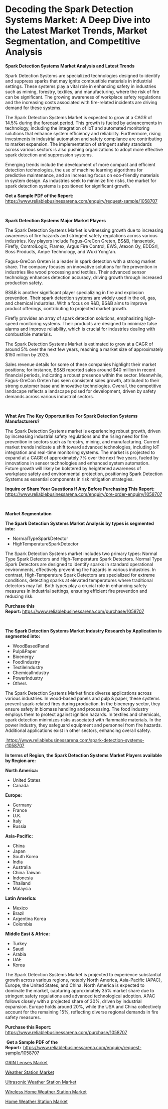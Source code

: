 <p><h1>Decoding the Spark Detection Systems Market: A Deep Dive into the Latest Market Trends, Market Segmentation, and Competitive Analysis</h1></p><p><strong>Spark Detection Systems Market Analysis and Latest Trends</strong></p>
<p><p>Spark Detection Systems are specialized technologies designed to identify and suppress sparks that may ignite combustible materials in industrial settings. These systems play a vital role in enhancing safety in industries such as mining, forestry, textiles, and manufacturing, where the risk of fire can be significant. The growing awareness of workplace safety regulations and the increasing costs associated with fire-related incidents are driving demand for these systems.</p><p>The Spark Detection Systems Market is expected to grow at a CAGR of 14.5% during the forecast period. This growth is fueled by advancements in technology, including the integration of IoT and automated monitoring solutions that enhance system efficiency and reliability. Furthermore, rising investments in industrial automation and safety compliance are contributing to market expansion. The implementation of stringent safety standards across various sectors is also pushing organizations to adopt more effective spark detection and suppression systems.</p><p>Emerging trends include the development of more compact and efficient detection technologies, the use of machine learning algorithms for predictive maintenance, and an increasing focus on eco-friendly materials in system design. As industries seek to minimize fire risks, the market for spark detection systems is positioned for significant growth.</p></p>
<p><strong>Get a Sample PDF of the Report:&nbsp;</strong> <a href="https://www.reliablebusinessarena.com/enquiry/request-sample/1058707?utm_campaign=2146&utm_medium=2&utm_source=Github&utm_content=ia&utm_term=11042025&utm_id=spark-detection-systems">https://www.reliablebusinessarena.com/enquiry/request-sample/1058707</a></p>
<p>&nbsp;</p>
<p><strong>Spark Detection Systems Major Market Players</strong></p>
<p><p>The Spark Detection Systems Market is witnessing growth due to increasing awareness of fire hazards and stringent safety regulations across various industries. Key players include Fagus-GreCon Greten, BS&B, Hansentek, Firefly, ControlLogic, Flamex, Argus Fire Control, EWS, Atexon Oy, EDDSrl, Boss Products, Ampe Technology, and Wuxi Yong'an.</p><p>Fagus-GreCon Greten is a leader in spark detection with a strong market share. The company focuses on innovative solutions for fire prevention in industries like wood processing and textiles. Their advanced sensor technology enhances detection accuracy, driving growth through increased production safety.</p><p>BS&B is another significant player specializing in fire and explosion prevention. Their spark detection systems are widely used in the oil, gas, and chemical industries. With a focus on R&D, BS&B aims to improve product offerings, contributing to projected market growth.</p><p>Firefly provides an array of spark detection solutions, emphasizing high-speed monitoring systems. Their products are designed to minimize false alarms and improve reliability, which is crucial for industries dealing with combustible materials. </p><p>The Spark Detection Systems Market is estimated to grow at a CAGR of around 5% over the next few years, reaching a market size of approximately $150 million by 2025. </p><p>Sales revenue details for some of these companies highlight their market positions; for instance, BS&B reported sales around $40 million in recent financial periods, indicating a robust presence within the sector. Meanwhile, Fagus-GreCon Greten has seen consistent sales growth, attributed to their strong customer base and innovative technologies. Overall, the competitive landscape reflects a landscape poised for development, driven by safety demands across various industrial sectors.</p></p>
<p>&nbsp;</p>
<p><strong>What Are The Key Opportunities For Spark Detection Systems Manufacturers?</strong></p>
<p><p>The Spark Detection Systems market is experiencing robust growth, driven by increasing industrial safety regulations and the rising need for fire prevention in sectors such as forestry, mining, and manufacturing. Current market trends indicate a shift toward advanced technologies, including IoT integration and real-time monitoring systems. The market is projected to expand at a CAGR of approximately 7% over the next five years, fueled by innovations in sensor technologies and enhanced system automation. Future growth will likely be bolstered by heightened awareness of workplace safety and environmental protection, positioning Spark Detection Systems as essential components in risk mitigation strategies.</p></p>
<p><strong>Inquire or Share Your Questions If Any Before Purchasing This Report:</strong> <a href="https://www.reliablebusinessarena.com/enquiry/pre-order-enquiry/1058707?utm_campaign=2146&utm_medium=2&utm_source=Github&utm_content=ia&utm_term=11042025&utm_id=spark-detection-systems">https://www.reliablebusinessarena.com/enquiry/pre-order-enquiry/1058707</a></p>
<p>&nbsp;</p>
<p><strong>Market Segmentation</strong></p>
<p><strong>The Spark Detection Systems Market Analysis by types is segmented into:</strong></p>
<p><ul><li>NormalTypeSparkDetector</li><li>HighTemperatureSparkDetector</li></ul></p>
<p><p>The Spark Detection Systems market includes two primary types: Normal Type Spark Detectors and High-Temperature Spark Detectors. Normal Type Spark Detectors are designed to identify sparks in standard operational environments, effectively preventing fire hazards in various industries. In contrast, High-Temperature Spark Detectors are specialized for extreme conditions, detecting sparks at elevated temperatures where traditional detectors may fail. Both types play a crucial role in enhancing safety measures in industrial settings, ensuring efficient fire prevention and reducing risk.</p></p>
<p><strong>Purchase this Report:&nbsp;</strong><a href="https://www.reliablebusinessarena.com/purchase/1058707?utm_campaign=2146&utm_medium=2&utm_source=Github&utm_content=ia&utm_term=11042025&utm_id=spark-detection-systems">https://www.reliablebusinessarena.com/purchase/1058707</a></p>
<p>&nbsp;</p>
<p><strong>The Spark Detection Systems Market Industry Research by Application is segmented into:</strong></p>
<p><ul><li>WoodBasedPanel</li><li>Pulp&Paper</li><li>Bioenergy</li><li>FoodIndustry</li><li>TextileIndustry</li><li>ChemicalIndustry</li><li>PowerIndustry</li><li>Others</li></ul></p>
<p><p>The Spark Detection Systems Market finds diverse applications across various industries. In wood-based panels and pulp & paper, these systems prevent spark-related fires during production. In the bioenergy sector, they ensure safety in biomass handling and processing. The food industry employs them to protect against ignition hazards. In textiles and chemicals, spark detection minimizes risks associated with flammable materials. In the power industry, they safeguard equipment and personnel from fire hazards. Additional applications exist in other sectors, enhancing overall safety.</p></p>
<p><a href="https://www.reliablebusinessarena.com/spark-detection-systems-r1058707?utm_campaign=2146&utm_medium=2&utm_source=Github&utm_content=ia&utm_term=11042025&utm_id=spark-detection-systems">&nbsp;https://www.reliablebusinessarena.com/spark-detection-systems-r1058707</a></p>
<p><strong>In terms of Region, the Spark Detection Systems Market Players available by Region are:</strong></p>
<p>
    <p> <strong> North America: </strong>
        <ul>
            <li>United States</li>
            <li>Canada</li>
        </ul>
        </p> 
    <p> <strong> Europe: </strong>
        <ul>
            <li>Germany</li>
            <li>France</li>
            <li>U.K.</li>
            <li>Italy</li>
            <li>Russia</li>
        </ul>
        </p> 
    <p> <strong> Asia-Pacific: </strong>
        <ul>
            <li>China</li>
            <li>Japan</li>
            <li>South Korea</li>
            <li>India</li>
            <li>Australia</li>
            <li>China Taiwan</li>
            <li>Indonesia</li>
            <li>Thailand</li>
            <li>Malaysia</li>
        </ul>
        </p> 
    <p> <strong> Latin America: </strong>
        <ul>
            <li>Mexico</li>
            <li>Brazil</li>
            <li>Argentina Korea</li>
            <li>Colombia</li>
        </ul>
        </p> 
    <p> <strong> Middle East & Africa: </strong>
        <ul>
            <li>Turkey</li>
            <li>Saudi</li>
            <li>Arabia</li>
            <li>UAE</li>
            <li>Korea</li>
        </ul>
    </p>
    </p>
<p><p>The Spark Detection Systems Market is projected to experience substantial growth across various regions, notably North America, Asia-Pacific (APAC), Europe, the United States, and China. North America is expected to dominate the market, capturing approximately 35% market share due to stringent safety regulations and advanced technological adoption. APAC follows closely with a projected share of 30%, driven by industrial expansion. Europe holds around 20%, while the USA and China collectively account for the remaining 15%, reflecting diverse regional demands in fire safety measures.</p></p>
<p><strong>Purchase this Report: </strong><a href="https://www.reliablebusinessarena.com/purchase/1058707?utm_campaign=2146&utm_medium=2&utm_source=Github&utm_content=ia&utm_term=11042025&utm_id=spark-detection-systems">https://www.reliablebusinessarena.com/purchase/1058707</a></p>
<p>&nbsp;<strong>Get a Sample PDF of the Report:&nbsp;&nbsp;</strong><a href="https://www.reliablebusinessarena.com/enquiry/request-sample/1058707?utm_campaign=2146&utm_medium=2&utm_source=Github&utm_content=ia&utm_term=11042025&utm_id=spark-detection-systems">https://www.reliablebusinessarena.com/enquiry/request-sample/1058707</a></p>
<p><strong></strong></p>
<p><p><a href="https://github.com/skoppmerlib9/Market-Research-Report-List-1/blob/main/grin-lenses-market.md?utm_campaign=2146&utm_medium=2&utm_source=Github&utm_content=ia&utm_term=11042025&utm_id=spark-detection-systems">GRIN Lenses Market</a></p><p><a href="https://github.com/zymerivarrik6/Market-Research-Report-List-1/blob/main/weather-station-market.md?utm_campaign=2146&utm_medium=2&utm_source=Github&utm_content=ia&utm_term=11042025&utm_id=spark-detection-systems">Weather Station Market</a></p><p><a href="https://github.com/messonmengen75/Market-Research-Report-List-1/blob/main/ultrasonic-weather-station-market.md?utm_campaign=2146&utm_medium=2&utm_source=Github&utm_content=ia&utm_term=11042025&utm_id=spark-detection-systems">Ultrasonic Weather Station Market</a></p><p><a href="https://github.com/saimntamiki/Market-Research-Report-List-1/blob/main/wireless-home-weather-station-market.md?utm_campaign=2146&utm_medium=2&utm_source=Github&utm_content=ia&utm_term=11042025&utm_id=spark-detection-systems">Wireless Home Weather Station Market</a></p><p><a href="https://github.com/bocksovers0r/Market-Research-Report-List-1/blob/main/home-weather-station-market.md?utm_campaign=2146&utm_medium=2&utm_source=Github&utm_content=ia&utm_term=11042025&utm_id=spark-detection-systems">Home Weather Station Market</a></p></p>